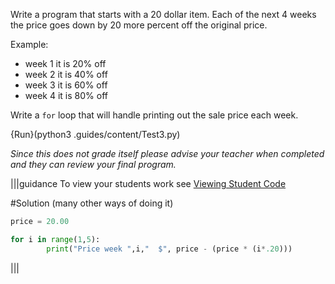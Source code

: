 Write a program that starts with a 20 dollar item. Each of the next 4 weeks the price goes down by 20 more percent off the original price.

Example: 

- week 1 it is 20% off
- week 2 it is 40% off
- week 3 it is 60% off
- week 4 it is 80% off

Write a `for` loop that will handle printing out the sale price each week. 


{Run}(python3 .guides/content/Test3.py)

*Since this does not grade itself please advise your teacher when completed and they can review your final program.*

|||guidance
To view your students work see [Viewing Student Code](https://codio.com/docs/teacher/assess/studentcode/)

#Solution (many other ways of doing it)

```python
price = 20.00

for i in range(1,5):
		print("Price week ",i,"  $", price - (price * (i*.20)))
```
|||